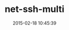 ---
layout: post
title:  "net-ssh-multi"
repo:   "net-ssh/net-scp"
date:   2015-02-18 10:45:39
gemurl: https://github.com/net-ssh/net-scp
---